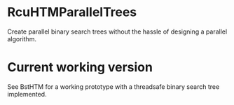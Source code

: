 # RcuHTMParallelTrees
Create parallel binary search trees without the hassle of designing a parallel algorithm.

# Current working version
See BstHTM for a working prototype with a threadsafe binary search tree implemented.
